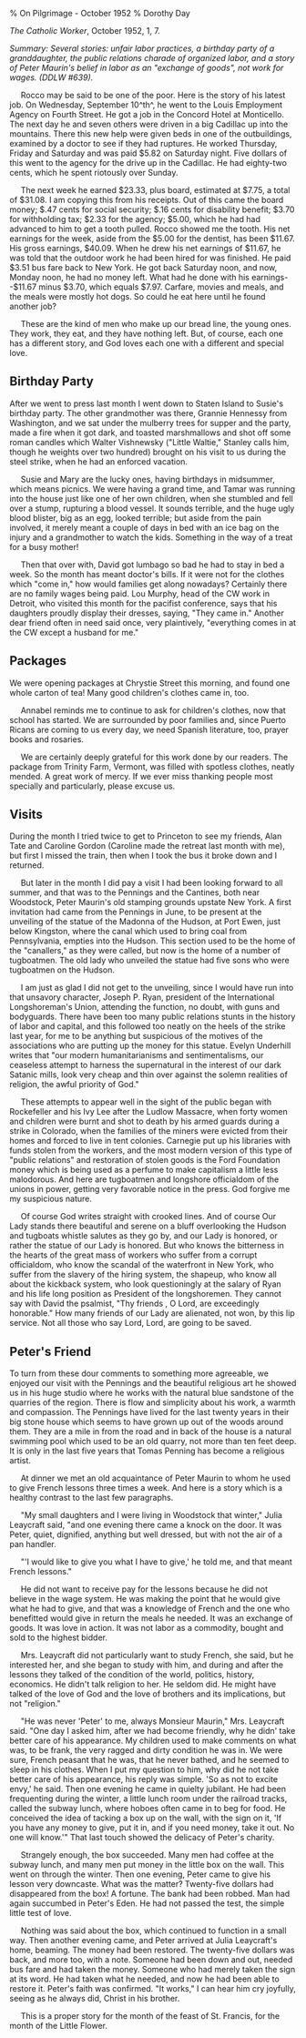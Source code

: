 % On Pilgrimage - October 1952
% Dorothy Day

*The Catholic Worker*, October 1952, 1, 7.

*Summary: Several stories: unfair labor practices, a birthday party of a
granddaughter, the public relations charade of organized labor, and a
story of Peter Maurin's belief in labor as an "exchange of goods", not
work for wages. (DDLW \#639).*

     Rocco may be said to be one of the poor. Here is the story of his
latest job. On Wednesday, September 10^th^, he went to the Louis
Employment Agency on Fourth Street. He got a job in the Concord Hotel at
Monticello. The next day he and seven others were driven in a big
Cadillac up into the mountains. There this new help were given beds in
one of the outbuildings, examined by a doctor to see if they had
ruptures. He worked Thursday, Friday and Saturday and was paid \$5.82 on
Saturday night. Five dollars of this went to the agency for the drive up
in the Cadillac. He had eighty-two cents, which he spent riotously over
Sunday.

     The next week he earned \$23.33, plus board, estimated at \$7.75, a
total of \$31.08. I am copying this from his receipts. Out of this came
the board money; \$.47 cents for social security; \$.16 cents for
disability benefit; \$3.70 for withholding tax; \$2.33 for the agency;
\$5.00, which he had had advanced to him to get a tooth pulled. Rocco
showed me the tooth. His net earnings for the week, aside from the
\$5.00 for the dentist, has been \$11.67. His gross earnings, \$40.09.
When he drew his net earnings of \$11.67, he was told that the outdoor
work he had been hired for was finished. He paid \$3.51 bus fare back to
New York. He got back Saturday noon, and now, Monday noon, he had no
money left. What had he done with his earnings--\$11.67 minus \$3.70,
which equals \$7.97. Carfare, movies and meals, and the meals were
mostly hot dogs. So could he eat here until he found another job?

     These are the kind of men who make up our bread line, the young
ones. They work, they eat, and they have nothing left. But, of course,
each one has a different story, and God loves each one with a different
and special love.

Birthday Party
--------------

After we went to press last month I went down to Staten Island to
Susie's birthday party. The other grandmother was there, Grannie
Hennessy from Washington, and we sat under the mulberry trees for supper
and the party, made a fire when it got dark, and toasted marshmallows
and shot off some roman candles which Walter Vishnewsky ("Little
Waltie," Stanley calls him, though he weights over two hundred) brought
on his visit to us during the steel strike, when he had an enforced
vacation.

     Susie and Mary are the lucky ones, having birthdays in midsummer,
which means picnics. We were having a grand time, and Tamar was running
into the house just like one of her own children, when she stumbled and
fell over a stump, rupturing a blood vessel. It sounds terrible, and the
huge ugly blood blister, big as an egg, looked terrible; but aside from
the pain involved, it merely meant a couple of days in bed with an ice
bag on the injury and a grandmother to watch the kids. Something in the
way of a treat for a busy mother!

     Then that over with, David got lumbago so bad he had to stay in bed
a week. So the month has meant doctor's bills. If it were not for the
clothes which "come in," how would families get along nowadays?
Certainly there are no family wages being paid. Lou Murphy, head of the
CW work in Detroit, who visited this month for the pacifist conference,
says that his daughters proudly display their dresses, saying, "They
came in." Another dear friend often in need said once, very plaintively,
"everything comes in at the CW except a husband for me."

Packages
--------

We were opening packages at Chrystie Street this morning, and found one
whole carton of tea! Many good children's clothes came in, too.

     Annabel reminds me to continue to ask for children's clothes, now
that school has started. We are surrounded by poor families and, since
Puerto Ricans are coming to us every day, we need Spanish literature,
too, prayer books and rosaries.

     We are certainly deeply grateful for this work done by our readers.
The package from Trinity Farm, Vermont, was filled with spotless
clothes, neatly mended. A great work of mercy. If we ever miss thanking
people most specially and particularly, please excuse us.

Visits
------

During the month I tried twice to get to Princeton to see my friends,
Alan Tate and Caroline Gordon (Caroline made the retreat last month with
me), but first I missed the train, then when I took the bus it broke
down and I returned.

     But later in the month I did pay a visit I had been looking forward
to all summer, and that was to the Pennings and the Cantines, both near
Woodstock, Peter Maurin's old stamping grounds upstate New York. A first
invitation had came from the Pennings in June, to be present at the
unveiling of the statue of the Madonna of the Hudson, at Port Ewen, just
below Kingston, where the canal which used to bring coal from
Pennsylvania, empties into the Hudson. This section used to be the home
of the "canallers," as they were called, but now is the home of a number
of tugboatmen. The old lady who unveiled the statue had five sons who
were tugboatmen on the Hudson.

     I am just as glad I did not get to the unveiling, since I would
have run into that unsavory character, Joseph P. Ryan, president of the
International Longshoreman's Union, attending the function, no doubt,
with guns and bodyguards. There have been too many public relations
stunts in the history of labor and capital, and this followed too neatly
on the heels of the strike last year, for me to be anything but
suspicious of the motives of the associations who are putting up the
money for this statue. Evelyn Underhill writes that "our modern
humanitarianisms and sentimentalisms, our ceaseless attempt to harness
the supernatural in the interest of our dark Satanic mills, look very
cheap and thin over against the solemn realities of religion, the awful
priority of God."

     These attempts to appear well in the sight of the public began with
Rockefeller and his Ivy Lee after the Ludlow Massacre, when forty women
and children were burnt and shot to death by his armed guards during a
strike in Colorado, when the families of the miners were evicted from
their homes and forced to live in tent colonies. Carnegie put up his
libraries with funds stolen from the workers, and the most modern
version of this type of "public relations" and restoration of stolen
goods is the Ford Foundation money which is being used as a perfume to
make capitalism a little less malodorous. And here are tugboatmen and
longshore officialdom of the unions in power, getting very favorable
notice in the press. God forgive me my suspicious nature.

     Of course God writes straight with crooked lines. And of course Our
Lady stands there beautiful and serene on a bluff overlooking the Hudson
and tugboats whistle salutes as they go by, and our Lady is honored, or
rather the statue of our Lady is honored. But who knows the bitterness
in the hearts of the great mass of workers who suffer from a corrupt
officialdom, who know the scandal of the waterfront in New York, who
suffer from the slavery of the hiring system, the shapeup, who know all
about the kickback system, who look questioningly at the salary of Ryan
and his life long position as President of the longshoremen. They cannot
say with David the psalmist, "Thy friends , O Lord, are exceedingly
honorable." How many friends of our Lady are alienated, not won, by this
lip service. Not all those who say Lord, Lord, are going to be saved.

Peter's Friend
--------------

To turn from these dour comments to something more agreeable, we enjoyed
our visit with the Pennings and the beautiful religious art he showed us
in his huge studio where he works with the natural blue sandstone of the
quarries of the region. There is flow and simplicity about his work, a
warmth and compassion. The Pennings have lived for the last twenty years
in their big stone house which seems to have grown up out of the woods
around them. They are a mile in from the road and in back of the house
is a natural swimming pool which used to be an old quarry, not more than
ten feet deep. It is only in the last five years that Tomas Penning has
become a religious artist.

     At dinner we met an old acquaintance of Peter Maurin to whom he
used to give French lessons three times a week. And here is a story
which is a healthy contrast to the last few paragraphs.

     "My small daughters and I were living in Woodstock that winter,"
Julia Leaycraft said, "and one evening there came a knock on the door.
It was Peter, quiet, dignified, anything but well dressed, but with not
the air of a pan handler.

     "'I would like to give you what I have to give,' he told me, and
that meant French lessons."

     He did not want to receive pay for the lessons because he did not
believe in the wage system. He was making the point that he would give
what he had to give, and that was a knowledge of French and the one who
benefitted would give in return the meals he needed. It was an exchange
of goods. It was love in action. It was not labor as a commodity, bought
and sold to the highest bidder.

     Mrs. Leaycraft did not particularly want to study French, she said,
but he interested her, and she began to study with him, and during and
after the lessons they talked of the condition of the world, politics,
history, economics. He didn't talk religion to her. He seldom did. He
might have talked of the love of God and the love of brothers and its
implications, but not "religion."

     "He was never 'Peter' to me, always Monsieur Maurin," Mrs.
Leaycraft said. "One day I asked him, after we had become friendly, why
he didn' take better care of his appearance. My children used to make
comments on what was, to be frank, the very ragged and dirty condition
he was in. We were sure, French peasant that he was, that he never
bathed, and he seemed to sleep in his clothes. When I put my question to
him, why did he not take better care of his appearance, his reply was
simple. 'So as not to excite envy,' he said. Then one evening he came in
quielty jubilant. He had been frequenting during the winter, a little
lunch room under the railroad tracks, called the subway lunch, where
hoboes often came in to beg for food. He conceived the idea of tacking a
box up on the wall, with the sign on it, 'If you have any money to give,
put it in, and if you need money, take it out. No one will know.'" That
last touch showed the delicacy of Peter's charity.

     Strangely enough, the box succeeded. Many men had coffee at the
subway lunch, and many men put money in the little box on the wall. This
went on through the winter. Then one evening, Peter came to give his
lesson very downcaste. What was the matter? Twenty-five dollars had
disappeared from the box! A fortune. The bank had been robbed. Man had
again succumbed in Peter's Eden. He had not passed the test, the simple
little test of love.

     Nothing was said about the box, which continued to function in a
small way. Then another evening came, and Peter arrived at Julia
Leaycraft's home, beaming. The money had been restored. The twenty-five
dollars was back, and more too, with a note. Someone had been down and
out, needed bus fare and had taken the money. Someone who had merely
taken the sign at its word. He had taken what he needed, and now he had
been able to restore it. Peter's faith was confirmed. "It works," I can
hear him cry joyfully, seeing as he always did, Christ in his brother.

     This is a proper story for the month of the feast of St. Francis,
for the month of the Little Flower.
